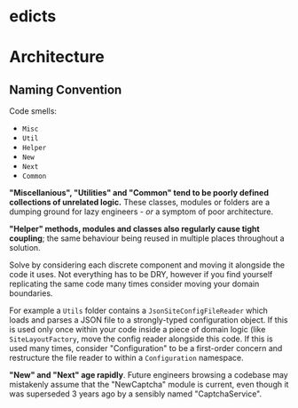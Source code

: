 # edicts

# Architecture

## Naming Convention

Code smells:
- `Misc`
- `Util`
- `Helper`
- `New`
- `Next`
- `Common`

**"Miscellanious", "Utilities" and "Common" tend to be poorly defined collections of unrelated logic.** These classes, modules or folders are a dumping ground for lazy engineers - _or_ a symptom of poor architecture. 

**"Helper" methods, modules and classes also regularly cause tight coupling**; the same behaviour being reused in multiple places throughout a solution.

Solve by considering each discrete component and moving it alongside the code it uses. Not everything has to be DRY, however if you find yourself replicating the same code many times consider moving your domain boundaries.

For example a `Utils` folder contains a `JsonSiteConfigFileReader` which loads and parses a JSON file to a strongly-typed configuration object. If this is used only once within your code inside a piece of domain logic (like `SiteLayoutFactory`, move the config reader alongside this code. If this is used many times, consider "Configuration" to be a first-order concern and restructure the file reader to within a `Configuration` namespace.

**"New" and "Next" age rapidly**. Future engineers browsing a codebase may mistakenly assume that the "NewCaptcha" module is current, even though it was superseded 3 years ago by a sensibly named "CaptchaService".
